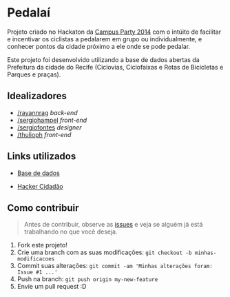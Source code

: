# Pedalaí

Projeto criado no Hackaton da [Campus Party 2014]( http://recife.campus-party.org/2014/index.html "Link da CPRecife") com o intúito de facilitar e incentivar os ciclistas a pedalarem em grupo ou individualmente, e conhecer pontos da cidade próximo a ele onde se pode pedalar.


Este projeto foi desenvolvido utilizando a base de dados abertas da Prefeitura da cidade do Recife (Ciclovias, Ciclofaixas e Rotas de Bicicletas e Parques e praças).


## Idealizadores

- [/rayannrag](http://github.com/rayannrag) _back-end_
- [/sergiohampel](http://github.com/sergiohampel) _front-end_
- [/sergiofontes](http://github.com/sergiofontes) _designer_
- [/thulioph](http://github.com/thulioph) _front-end_


## Links utilizados

* [Base de dados](http://dados.recife.pe.gov.br/dataset "Base de dados abertas")

* [Hacker Cidadão]( http://hackercidadao.com.br/ "Hacker cidadão 2.0")


## Como contribuir
 > Antes de contribuir, observe as [issues](https://github.com/sergiohampel/pedalai/issues) e veja se alguém já está trabalhando no que você deseja.

1. Fork este projeto!
2. Crie uma branch com as suas modificações: `git checkout -b minhas-modificacoes`
3. Commit suas alterações: `git commit -am 'Minhas alterações foram: Issue #1 ...'`
4. Push na branch: `git push origin my-new-feature`
5. Envie um pull request :D